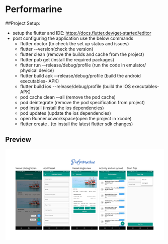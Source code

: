 # Performarine

##Project Setup:
- setup the flutter and IDE: https://docs.flutter.dev/get-started/editor
- post configuring the application use the below commands
  - flutter doctor (to check the set up status and issues)
  - flutter --version(check the version)
  - flutter clean (remove the builds and cache from the project)
  - flutter pub get (install the required packages)
  - flutter run --release/debug/profile (run the code in emulator/ physical device)
  - flutter build apk --release/debug/profile (build the android executables- APK)
  - flutter build ios --release/debug/profile (build the IOS executables- APK)
  - pod cache clean --all (remove the pod cache)
  - pod deintegrate (remove the pod specification from project)
  - pod install (install the ios dependencies)
  - pod updates (update the ios dependencies)
  - open Runner.xcworkspace(open the project in xcode)
  - flutter create . (to install the latest flutter sdk changes)
## Preview
<img src="screenshots/ss.png" />
